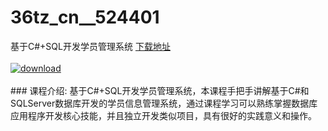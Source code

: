 # 36tz_cn__524401
基于C#+SQL开发学员管理系统
[下载地址](http://www.36tz.cn/article/524401 "下载地址")
<br/></br>[![download](http://36tz.cn/muke_img/2018_11_3-9-300x169.jpg "下载地址")](http://www.36tz.cn/article/524401 "下载地址")
<br/></br>### 课程介绍:
基于C#+SQL开发学员管理系统，本课程手把手讲解基于C#和SQLServer数据库开发的学员信息管理系统，通过课程学习可以熟练掌握数据库应用程序开发核心技能，并且独立开发类似项目，具有很好的实践意义和操作。


